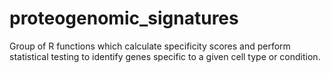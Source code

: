 # proteogenomic_signatures
Group of R functions which calculate specificity scores and perform statistical testing to identify genes specific to a given cell type or condition.
